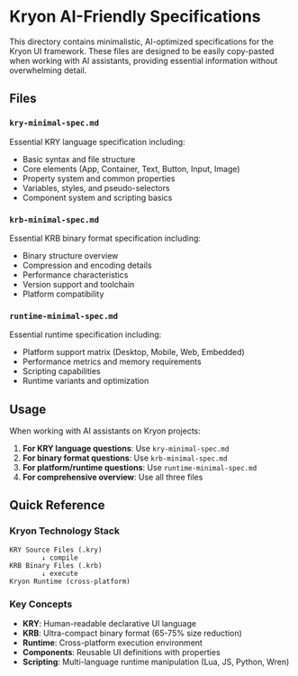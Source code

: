 # Kryon AI-Friendly Specifications

This directory contains minimalistic, AI-optimized specifications for the Kryon UI framework. These files are designed to be easily copy-pasted when working with AI assistants, providing essential information without overwhelming detail.

## Files

### `kry-minimal-spec.md`
Essential KRY language specification including:
- Basic syntax and file structure
- Core elements (App, Container, Text, Button, Input, Image)
- Property system and common properties
- Variables, styles, and pseudo-selectors
- Component system and scripting basics

### `krb-minimal-spec.md`
Essential KRB binary format specification including:
- Binary structure overview
- Compression and encoding details
- Performance characteristics
- Version support and toolchain
- Platform compatibility

### `runtime-minimal-spec.md`
Essential runtime specification including:
- Platform support matrix (Desktop, Mobile, Web, Embedded)
- Performance metrics and memory requirements
- Scripting capabilities
- Runtime variants and optimization

## Usage

When working with AI assistants on Kryon projects:

1. **For KRY language questions**: Use `kry-minimal-spec.md`
2. **For binary format questions**: Use `krb-minimal-spec.md`
3. **For platform/runtime questions**: Use `runtime-minimal-spec.md`
4. **For comprehensive overview**: Use all three files

## Quick Reference

### Kryon Technology Stack
```
KRY Source Files (.kry)
        ↓ compile
KRB Binary Files (.krb)
        ↓ execute
Kryon Runtime (cross-platform)
```

### Key Concepts
- **KRY**: Human-readable declarative UI language
- **KRB**: Ultra-compact binary format (65-75% size reduction)
- **Runtime**: Cross-platform execution environment
- **Components**: Reusable UI definitions with properties
- **Scripting**: Multi-language runtime manipulation (Lua, JS, Python, Wren)